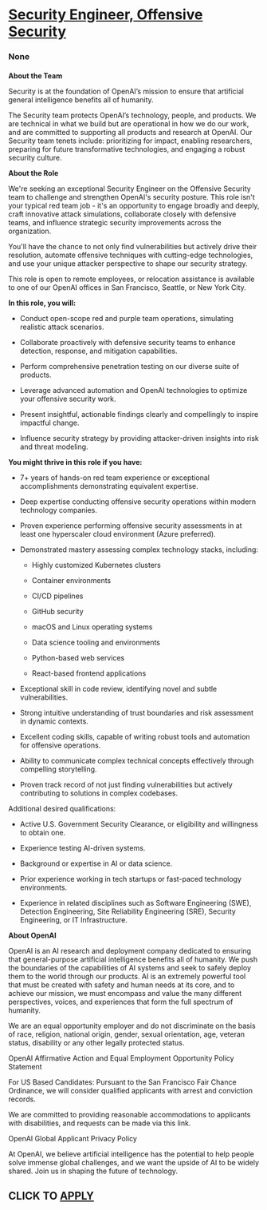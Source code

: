# [Security Engineer, Offensive Security](https://www.remotewlb.com/apply/security-engineer-offensive-security)  
### None  
####  

**About the Team**

Security is at the foundation of OpenAI’s mission to ensure that artificial general intelligence benefits all of humanity.

The Security team protects OpenAI’s technology, people, and products. We are technical in what we build but are operational in how we do our work, and are committed to supporting all products and research at OpenAI. Our Security team tenets include: prioritizing for impact, enabling researchers, preparing for future transformative technologies, and engaging a robust security culture.

**About the Role**

We're seeking an exceptional Security Engineer on the Offensive Security team to challenge and strengthen OpenAI's security posture. This role isn't your typical red team job - it's an opportunity to engage broadly and deeply, craft innovative attack simulations, collaborate closely with defensive teams, and influence strategic security improvements across the organization.

  
You'll have the chance to not only find vulnerabilities but actively drive their resolution, automate offensive techniques with cutting-edge technologies, and use your unique attacker perspective to shape our security strategy.

This role is open to remote employees, or relocation assistance is available to one of our OpenAI offices in San Francisco, Seattle, or New York City.

 **In this role, you will:**

  * Conduct open-scope red and purple team operations, simulating realistic attack scenarios.

  * Collaborate proactively with defensive security teams to enhance detection, response, and mitigation capabilities.

  * Perform comprehensive penetration testing on our diverse suite of products.

  * Leverage advanced automation and OpenAI technologies to optimize your offensive security work.

  * Present insightful, actionable findings clearly and compellingly to inspire impactful change.

  * Influence security strategy by providing attacker-driven insights into risk and threat modeling.

 **You might thrive in this role if you have:**

  * 7+ years of hands-on red team experience or exceptional accomplishments demonstrating equivalent expertise.

  * Deep expertise conducting offensive security operations within modern technology companies.

  * Proven experience performing offensive security assessments in at least one hyperscaler cloud environment (Azure preferred).

  * Demonstrated mastery assessing complex technology stacks, including:

    * Highly customized Kubernetes clusters

    * Container environments

    * CI/CD pipelines

    * GitHub security

    * macOS and Linux operating systems

    * Data science tooling and environments

    * Python-based web services

    * React-based frontend applications

  * Exceptional skill in code review, identifying novel and subtle vulnerabilities.

  * Strong intuitive understanding of trust boundaries and risk assessment in dynamic contexts.

  * Excellent coding skills, capable of writing robust tools and automation for offensive operations.

  * Ability to communicate complex technical concepts effectively through compelling storytelling.

  * Proven track record of not just finding vulnerabilities but actively contributing to solutions in complex codebases.

Additional desired qualifications:

  * Active U.S. Government Security Clearance, or eligibility and willingness to obtain one. 

  * Experience testing AI-driven systems.

  * Background or expertise in AI or data science.

  * Prior experience working in tech startups or fast-paced technology environments.

  * Experience in related disciplines such as Software Engineering (SWE), Detection Engineering, Site Reliability Engineering (SRE), Security Engineering, or IT Infrastructure.

 **About OpenAI**

OpenAI is an AI research and deployment company dedicated to ensuring that general-purpose artificial intelligence benefits all of humanity. We push the boundaries of the capabilities of AI systems and seek to safely deploy them to the world through our products. AI is an extremely powerful tool that must be created with safety and human needs at its core, and to achieve our mission, we must encompass and value the many different perspectives, voices, and experiences that form the full spectrum of humanity.

We are an equal opportunity employer and do not discriminate on the basis of race, religion, national origin, gender, sexual orientation, age, veteran status, disability or any other legally protected status.

OpenAI Affirmative Action and Equal Employment Opportunity Policy Statement

For US Based Candidates: Pursuant to the San Francisco Fair Chance Ordinance, we will consider qualified applicants with arrest and conviction records.

We are committed to providing reasonable accommodations to applicants with disabilities, and requests can be made via this link.

OpenAI Global Applicant Privacy Policy

At OpenAI, we believe artificial intelligence has the potential to help people solve immense global challenges, and we want the upside of AI to be widely shared. Join us in shaping the future of technology.

  
## CLICK TO [APPLY](https://www.remotewlb.com/apply/security-engineer-offensive-security)

